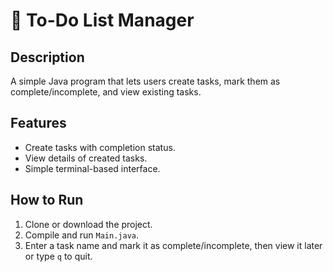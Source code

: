 # 📝 To-Do List Manager

## Description
A simple Java program that lets users create tasks, mark them as complete/incomplete, and view existing tasks.

## Features
- Create tasks with completion status.
- View details of created tasks.
- Simple terminal-based interface.

## How to Run
1. Clone or download the project.
2. Compile and run `Main.java`.
3. Enter a task name and mark it as complete/incomplete, then view it later or type `q` to quit.
